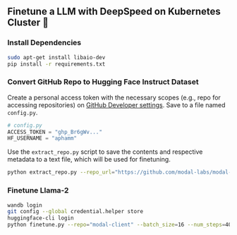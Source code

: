 ## Finetune a LLM with DeepSpeed on Kubernetes Cluster 🚀

### Install Dependencies

```bash
sudo apt-get install libaio-dev
pip install -r requirements.txt
```

### Convert GitHub Repo to Hugging Face Instruct Dataset

Create a personal access token with the necessary scopes (e.g., repo for accessing repositories) on [GitHub Developer settings](https://github.com/settings/tokens). Save to a file named `config.py`. 

```python
# config.py
ACCESS_TOKEN = "ghp_Br6gWv..."
HF_USERNAME = "aphamm"
```

Use the `extract_repo.py` script to save the contents and respective metadata to a text file, which will be used for finetuning.

```bash
python extract_repo.py --repo_url="https://github.com/modal-labs/modal-client" --create=True
```

### Finetune Llama-2 

```bash
wandb login
git config --global credential.helper store
huggingface-cli login
python finetune.py --repo="modal-client" --batch_size=16 --num_steps=400 --ds_config="config/stage1.json"
```
